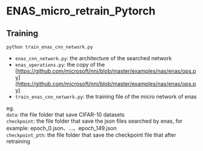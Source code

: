 # ENAS_micro_retrain_Pytorch
## Training
`python train_enas_cnn_network.py`

* `enas_cnn_network.py`: the architecture of the searched network
* `enas_operations.py`: the copy of the [https://github.com/microsoft/nni/blob/master/examples/nas/enas/ops.py](https://github.com/microsoft/nni/blob/master/examples/nas/enas/ops.py)
* `train_enas_cnn_network.py`: the training file of the micro network of enas

eg.  
`data`: the file folder that save CIFAR-10 datasets  
`checkpoint`: the file folder that save the json files searched by enas, for example: epoch_0.json、...、epoch_149.json  
`checkpoint_pth`: the file folder that save the checkpoint file that after retraining 
